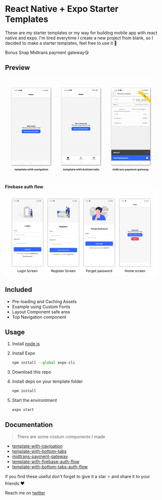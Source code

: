 # React Native + Expo Starter Templates

These are my starter templates or my way for building mobile app with react native and expo. I'm tired everytime I create a new project from blank, so I decided to make a starter templates, feel free to use it 🥳

Bonus Snap Midtrans payment gateway😘

## Preview

![media/thumbnail.gif](media/thumbnail.gif)

**Firebase auth flow**
![media/authflow.png](media/authflow.png)

## Included

- Pre-loading and Caching Assets
- Example using Custom Fonts
- Layout Component safe area
- Top Navigation component

## Usage

1. Install [node.js](https://nodejs.org/en/)
2. Install Expo

   ```jsx
   npm install --global expo-cli
   ```

3. Download this repo
4. Install deps on your template folder

   ```jsx
   npm install
   ```

5. Start the environtment

   ```jsx
   expo start
   ```

## Documentation

> There are some costum components I made

- [template-with-navigation](https://github.com/codingki/react-native-expo-template/tree/master/template-with-navigation)
- [template-with-bottom-tabs](https://github.com/codingki/react-native-expo-template/tree/master/template-with-bottom-tabs)
- [midtrans-payment-gateway](https://github.com/codingki/react-native-expo-template/tree/master/midtrans-payment-gateway)
- [template-with-firebase-auth-flow](https://github.com/codingki/react-native-expo-template/tree/master/template-with-firebase-auth-flow)
- [template-with-bottom-tabs-auth-flow](https://github.com/codingki/react-native-expo-template/tree/master/template-with-bottom-tabs-auth-flow)

if you find these useful don't forget to give it a star ⭐ and share it to your friends ❤️

Reach me on [twitter](https://twitter.com/kikiding/)
